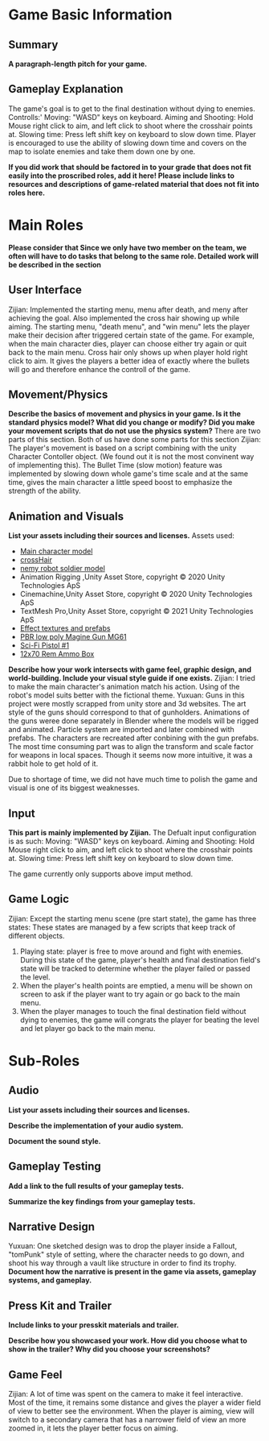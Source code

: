 # Game Basic Information #

## Summary ##

**A paragraph-length pitch for your game.**

## Gameplay Explanation ##

The game's goal is to get to the final destination without dying to enemies.
Controlls:'
Moving: "WASD" keys on keyboard.
Aiming and Shooting: Hold Mouse right click to aim, and left click to shoot where the crosshair points at.
Slowing time: Press left shift key on keyboard to slow down time.
Player is encouraged to use the ability of slowing down time and covers on the map to isolate enemies and take them down one by one.


**If you did work that should be factored in to your grade that does not fit easily into the proscribed roles, add it here! Please include links to resources and descriptions of game-related material that does not fit into roles here.**

# Main Roles #

**Please consider that Since we only have two member on the team, we often will have to do tasks that belong to the same role. Detailed work will be described in the section**

## User Interface

Zijian: Implemented the starting menu, menu after death, and meny after achieving the goal. Also implemented the cross hair showing up while aiming.
The starting menu, "death menu", and "win menu" lets the player make their decision after triggered certain state of the game. For example, when the main character dies, player can choose either try again or quit back to the main menu.
Cross hair only shows up when player hold right click to aim. It gives the players a better idea of exactly where the bullets will go and therefore enhance the controll of the game.


## Movement/Physics

**Describe the basics of movement and physics in your game. Is it the standard physics model? What did you change or modify? Did you make your movement scripts that do not use the physics system?** 
There are two parts of this section. Both of us have done some parts for this section
Zijian: The player's movement is based on a script combining with the unity Character Contoller object. (We found out it is not the most convinent way of implementing this).
The Bullet Time (slow motion) feature was implemented by slowing down whole game's time scale and at the same time, gives the main character a little speed boost to emphasize the strength of the ability.

## Animation and Visuals

**List your assets including their sources and licenses.**
Assets used:
* [Main character model](https://assetstore.unity.com/packages/3d/characters/humanoids/adventurer-blake-158728)
* [crossHair](https://assetstore.unity.com/packages/2d/gui/icons/crosshairs-plus-139902)
* [nemy robot soldier model](https://assetstore.unity.com/packages/3d/characters/robots/robot-soldier-142438)
* Animation Rigging ,Unity Asset Store, copyright © 2020 Unity Technologies ApS
* Cinemachine,Unity Asset Store, copyright © 2020 Unity Technologies ApS
* TextMesh Pro,Unity Asset Store, copyright © 2021 Unity Technologies ApS
* [Effect textures and prefabs](https://assetstore.unity.com/packages/vfx/particles/effect-textures-and-prefabs-109031)
* [PBR low poly Magine Gun MG61](https://assetstore.unity.com/packages/3d/pbr-low-poly-magine-gun-mg61-91261)
* [Sci-Fi Pistol #1](https://assetstore.unity.com/packages/3d/props/guns/sci-fi-pistol-1-141442)
* [12x70 Rem Ammo Box](https://assetstore.unity.com/packages/3d/props/weapons/12x70-rem-ammo-box-193342)

**Describe how your work intersects with game feel, graphic design, and world-building. Include your visual style guide if one exists.**
Zijian: I tried to make the main character's animation match his action.
Using of the robot's model suits better with the fictional theme.
Yuxuan: Guns in this project were mostly scrapped from unity store and 3d websites. The art style of the guns should correspond to that of
gunholders. Animations of the guns weree done separately in Blender where the models will be rigged and animated. Particle system are imported
and later combined with prefabs. The characters are recreated after conbining with the gun prefabs. The most time consuming part was to align the
transform and scale factor for weapons in local spaces. Though it seems now more intuitive, it was a rabbit hole to get hold of it. 


Due to shortage of time, we did not have much time to polish the game and visual is one of its biggest weaknesses.

## Input
**This part is mainly implemented by Zijian.**
The Defualt input configuration is as such:
Moving: "WASD" keys on keyboard.
Aiming and Shooting: Hold Mouse right click to aim, and left click to shoot where the crosshair points at.
Slowing time: Press left shift key on keyboard to slow down time.

The game currently only supports above imput method.

## Game Logic
Zijian: Except the starting menu scene (pre start state), the game has three states: 
These states are managed by a few scripts that keep track of different objects.
  1. Playing state: player is free to move around and fight with enemies. During this state of the game, player's health and final destination field's state will be tracked to determine whether the player failed or passed the level.
  2. When the player's health points are emptied, a menu will be shown on screen to ask if the player want to try again or go back to the main menu.
  3. When the player manages to touch the final destination field without dying to enemies, the game will congrats the player for beating the level and let player go back to the main menu. 

# Sub-Roles

## Audio

**List your assets including their sources and licenses.**

**Describe the implementation of your audio system.**

**Document the sound style.** 

## Gameplay Testing

**Add a link to the full results of your gameplay tests.**

**Summarize the key findings from your gameplay tests.**

## Narrative Design

Yuxuan: One sketched design was to drop the player inside a Fallout, "tomPunk" style of setting, where the character needs to go down, and shoot his way through a vault
like structure in order to find its trophy.
**Document how the narrative is present in the game via assets, gameplay systems, and gameplay.** 

## Press Kit and Trailer

**Include links to your presskit materials and trailer.**

**Describe how you showcased your work. How did you choose what to show in the trailer? Why did you choose your screenshots?**



## Game Feel
Zijian: A lot of time was spent on the camera to make it feel interactive. Most of the time, it remains some distance and gives the player a wider field of view to better see the environment. When the player is aiming, view will switch to a secondary camera that has a narrower field of view an more zoomed in, it lets the player better focus on aiming. 
